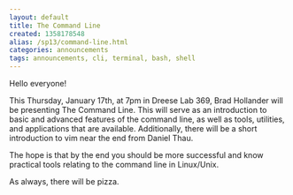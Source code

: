 ```yaml
---
layout: default
title: The Command Line
created: 1358178548
alias: /sp13/command-line.html
categories: announcements
tags: announcements, cli, terminal, bash, shell
---
```

Hello everyone!

This Thursday, January 17th, at 7pm in Dreese Lab 369, Brad Hollander will be presenting The Command Line. This will serve as an introduction to basic and advanced features of the command line, as well as tools, utilities, and applications that are available. Additionally, there will be a short introduction to vim near the end from Daniel Thau.

The hope is that by the end you should be more successful and know practical tools relating to the command line in Linux/Unix.

As always, there will be pizza.
